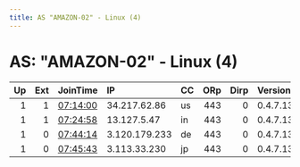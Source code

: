 ```yaml
---
title: AS "AMAZON-02" - Linux (4)
---
```


# AS: "AMAZON-02" - Linux (4)

|   Up |   Ext | JoinTime                                                                                              | IP            | CC   |   ORp |   Dirp | Version   | Contact                   | Nickname          |   eFamMembers |
|-----:|------:|:------------------------------------------------------------------------------------------------------|:--------------|:-----|------:|-------:|:----------|:--------------------------|:------------------|--------------:|
|    1 |     1 | [07:14:00](https://nusenu.github.io/OrNetStats/w/relay/A70DFCC2C03CBCA4C5EFFE5FA72FCE097E789D0D.html) | 34.217.62.86  | us   |   443 |      0 | 0.4.7.13  | nathanclark198451@outlook | nathanclark198451 |             1 |
|    1 |     1 | [07:24:58](https://nusenu.github.io/OrNetStats/w/relay/580E4FFD3382C7668DCCBE92E518F5D4178FD7FC.html) | 13.127.5.47   | in   |   443 |      0 | 0.4.7.13  | carloscecil19902@outlook. | carloscecil19902  |             1 |
|    1 |     0 | [07:44:14](https://nusenu.github.io/OrNetStats/w/relay/4AA51AAFA20E798A0F639BC146812C5F8B093F62.html) | 3.120.179.233 | de   |   443 |      0 | 0.4.7.13  | danielwilliams198043@outl | danielwi          |             1 |
|    1 |     0 | [07:45:43](https://nusenu.github.io/OrNetStats/w/relay/1C9450A1D3871A9AAB80203050B34CAAA8683E66.html) | 3.113.33.230  | jp   |   443 |      0 | 0.4.7.13  | jasminenelson198454@outlo | jasminene         |             1 |

